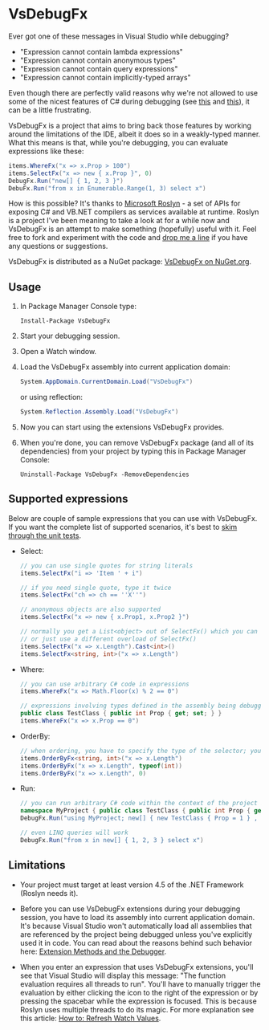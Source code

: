 VsDebugFx
=========

Ever got one of these messages in Visual Studio while debugging?

 - "Expression cannot contain lambda expressions"
 - "Expression cannot contain anonymous types"
 - "Expression cannot contain query expressions"
 - "Expression cannot contain implicitly-typed arrays"
 
Even though there are perfectly valid reasons why we're not allowed to use some of the
nicest features of C# during debugging (see [this][reasons-1] and [this][reasons-2]),
it can be a little frustrating.

VsDebugFx is a project that aims to bring back those features by working around the
limitations of the IDE, albeit it does so in a weakly-typed manner. What this means
is that, while you're debugging, you can evaluate expressions like these:

```csharp
items.WhereFx("x => x.Prop > 100")
items.SelectFx("x => new { x.Prop }", 0)
DebugFx.Run("new[] { 1, 2, 3 }")
DebuFx.Run("from x in Enumerable.Range(1, 3) select x")
```

How is this possible? It's thanks to [Microsoft Roslyn][roslyn] - a set of APIs for exposing
C# and VB.NET compilers as services available at runtime. Roslyn is a project I've been
meaning to take a look at for a while now and VsDebugFx is an attempt to make something
(hopefully) useful with it. Feel free to fork and experiment with the code and
[drop me a line](mailto:marek.stoj@gmail.com) if you have any questions or suggestions.

VsDebugFx is distributed as a NuGet package: [VsDebugFx on NuGet.org][nuget-vsdebugfx].

Usage
-----

1. In Package Manager Console type:

    ```
    Install-Package VsDebugFx
    ```

2. Start your debugging session.

3. Open a Watch window.

3. Load the VsDebugFx assembly into current application domain:

    ```csharp
    System.AppDomain.CurrentDomain.Load("VsDebugFx")
    ```

   or using reflection:
   
    ```csharp
    System.Reflection.Assembly.Load("VsDebugFx")
    ```

4. Now you can start using the extensions VsDebugFx provides.

5. When you're done, you can remove VsDebugFx package (and all of its dependencies) from your project
   by typing this in Package Manager Console:
   
    ```
    Uninstall-Package VsDebugFx -RemoveDependencies
    ```

Supported expressions
--------------------

Below are couple of sample expressions that you can use with VsDebugFx. If you want the complete list
of supported scenarios, it's best to [skim through the unit tests][unit-tests].

 - Select:

    ```csharp
    // you can use single quotes for string literals
    items.SelectFx("i => 'Item ' + i")
    ```

    ```csharp
    // if you need single quote, type it twice
    items.SelectFx("ch => ch == ''X''")
    ```
 
    ```csharp
    // anonymous objects are also supported
    items.SelectFx("x => new { x.Prop1, x.Prop2 }")
    ```
    
    ```csharp
    // normally you get a List<object> out of SelectFx() which you can either cast using ordinary LINQ
    // or just use a different overload of SelectFx()
    items.SelectFx("x => x.Length").Cast<int>()
    items.SelectFx<string, int>("x => x.Length")
    ```
    
 - Where:
 
    ```csharp
    // you can use arbitrary C# code in expressions
    items.WhereFx("x => Math.Floor(x) % 2 == 0")
    ```
    
    ```csharp
    // expressions involving types defined in the assembly being debugged are supported
    public class TestClass { public int Prop { get; set; } }
    items.WhereFx("x => x.Prop == 0")
    ```

 - OrderBy:
 
    ```csharp
    // when ordering, you have to specify the type of the selector; you can do this in a couple of different ways
    items.OrderByFx<string, int>("x => x.Length")
    items.OrderByFx("x => x.Length", typeof(int))
    items.OrderByFx("x => x.Length", 0)
    ```
 - Run:
 
    ```csharp
    // you can run arbitrary C# code within the context of the project being debugged
    namespace MyProject { public class TestClass { public int Prop { get; set; } } }
    DebugFx.Run("using MyProject; new[] { new TestClass { Prop = 1 } , new TestClass { Prop = 2 }, }")
    ```
    
    ```csharp
    // even LINQ queries will work
    DebugFx.Run("from x in new[] { 1, 2, 3 } select x")
    ```

Limitations
-----------

 - Your project must target at least version 4.5 of the .NET Framework (Roslyn needs it).
 
 - Before you can use VsDebugFx extensions during your debugging session, you have to load its assembly
   into current application domain. It's because Visual Studio won't automatically load all assemblies
   that are referenced by the project being debugged unless you've explicitly used it in code. You can
   read about the reasons behind such behavior here: [Extension Methods and the Debugger][loading-assemblies].
 
 - When you enter an expression that uses VsDebugFx extensions, you'll see that Visual Studio will
   display this message: "The function evaluation requires all threads to run". You'll have to manually
   trigger the evaluation by either clicking the icon to the right of the expression or by pressing
   the spacebar while the expression is focused. This is because Roslyn uses multiple threads to do its
   magic. For more explanation see this article: [How to: Refresh Watch Values][all-threads].

[roslyn]: http://msdn.microsoft.com/en-US/Roslyn/
[nuget-vsdebugfx]: https://nuget.org/packages/VsDebugFx
[reasons-1]: http://blogs.msdn.com/b/jaredpar/archive/2009/08/26/why-no-linq-in-debugger-windows.aspx
[reasons-2]: http://blogs.msdn.com/b/jaredpar/archive/2010/06/02/why-is-linq-absent-from-debugger-windows-part-2.aspx
[unit-tests]: https://github.com/marek-stoj/VsDebugFx/tree/master/Src/VsDebugFx.Tests
[all-threads]: http://msdn.microsoft.com/en-us/library/z4ecfxd9.aspx
[loading-assemblies]: http://blogs.msdn.com/b/jaredpar/archive/2010/07/22/extension-methods-and-the-debugger.aspx
